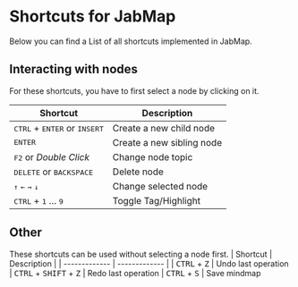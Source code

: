 # Shortcuts for JabMap

Below you can find a List of all shortcuts implemented in JabMap.

## Interacting with nodes

For these shortcuts, you have to first select a node by clicking on it.

| Shortcut      | Description |
| ------------- | ------------- |
| <kbd>CTRL</kbd> + <kbd>ENTER</kbd> or <kbd>INSERT</kbd>| Create a new child node
|<kbd>ENTER</kbd> | Create a new sibling node
| <kbd>F2</kbd> or _Double Click_ | Change node topic
| <kbd>DELETE</kbd> or <kbd>BACKSPACE</kbd>  | Delete node
| <kbd>↑</kbd> <kbd>←</kbd> <kbd>→</kbd> <kbd>↓</kbd>  | Change selected node
| <kbd>CTRL</kbd> + <kbd>1</kbd> … <kbd>9</kbd> | Toggle Tag/Highlight

## Other

These shortcuts can be used without selecting a node first.
| Shortcut      | Description |
| ------------- | ------------- |
| <kbd>CTRL</kbd> + <kbd>Z</kbd> | Undo last operation
| <kbd>CTRL</kbd> + <kbd>SHIFT</kbd> + <kbd>Z</kbd> | Redo last operation
| <kbd>CTRL</kbd> + <kbd>S</kbd> | Save mindmap
